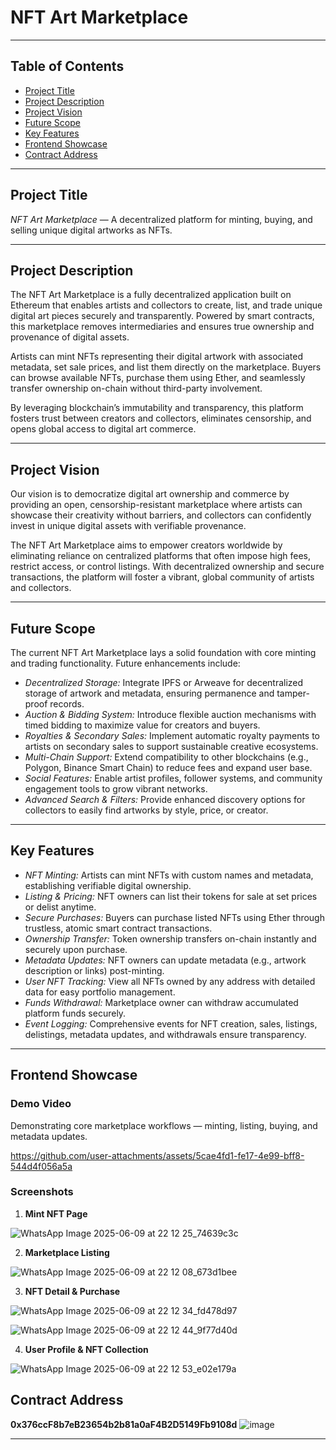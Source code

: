 # NFT Art Marketplace

---

## **Table of Contents**

* [Project Title](#project-title)
* [Project Description](#project-description)
* [Project Vision](#project-vision)
* [Future Scope](#future-scope)
* [Key Features](#key-features)
* [Frontend Showcase](#frontend-showcase)
* [Contract Address](#contract-address)

---

## **Project Title**

*NFT Art Marketplace* — A decentralized platform for minting, buying, and selling unique digital artworks as NFTs.

---

## **Project Description**

The NFT Art Marketplace is a fully decentralized application built on Ethereum that enables artists and collectors to create, list, and trade unique digital art pieces securely and transparently. Powered by smart contracts, this marketplace removes intermediaries and ensures true ownership and provenance of digital assets.

Artists can mint NFTs representing their digital artwork with associated metadata, set sale prices, and list them directly on the marketplace. Buyers can browse available NFTs, purchase them using Ether, and seamlessly transfer ownership on-chain without third-party involvement.

By leveraging blockchain’s immutability and transparency, this platform fosters trust between creators and collectors, eliminates censorship, and opens global access to digital art commerce.

---

## **Project Vision**

Our vision is to democratize digital art ownership and commerce by providing an open, censorship-resistant marketplace where artists can showcase their creativity without barriers, and collectors can confidently invest in unique digital assets with verifiable provenance.

The NFT Art Marketplace aims to empower creators worldwide by eliminating reliance on centralized platforms that often impose high fees, restrict access, or control listings. With decentralized ownership and secure transactions, the platform will foster a vibrant, global community of artists and collectors.

---

## **Future Scope**

The current NFT Art Marketplace lays a solid foundation with core minting and trading functionality. Future enhancements include:

* *Decentralized Storage:* Integrate IPFS or Arweave for decentralized storage of artwork and metadata, ensuring permanence and tamper-proof records.
* *Auction & Bidding System:* Introduce flexible auction mechanisms with timed bidding to maximize value for creators and buyers.
* *Royalties & Secondary Sales:* Implement automatic royalty payments to artists on secondary sales to support sustainable creative ecosystems.
* *Multi-Chain Support:* Extend compatibility to other blockchains (e.g., Polygon, Binance Smart Chain) to reduce fees and expand user base.
* *Social Features:* Enable artist profiles, follower systems, and community engagement tools to grow vibrant networks.
* *Advanced Search & Filters:* Provide enhanced discovery options for collectors to easily find artworks by style, price, or creator.

---

## **Key Features**

* *NFT Minting:* Artists can mint NFTs with custom names and metadata, establishing verifiable digital ownership.
* *Listing & Pricing:* NFT owners can list their tokens for sale at set prices or delist anytime.
* *Secure Purchases:* Buyers can purchase listed NFTs using Ether through trustless, atomic smart contract transactions.
* *Ownership Transfer:* Token ownership transfers on-chain instantly and securely upon purchase.
* *Metadata Updates:* NFT owners can update metadata (e.g., artwork description or links) post-minting.
* *User NFT Tracking:* View all NFTs owned by any address with detailed data for easy portfolio management.
* *Funds Withdrawal:* Marketplace owner can withdraw accumulated platform funds securely.
* *Event Logging:* Comprehensive events for NFT creation, sales, listings, delistings, metadata updates, and withdrawals ensure transparency.

---

## **Frontend Showcase**

### **Demo Video**

Demonstrating core marketplace workflows — minting, listing, buying, and metadata updates.


https://github.com/user-attachments/assets/5cae4fd1-fe17-4e99-bff8-544d4f056a5a


   
### **Screenshots**


1. **Mint NFT Page**

![WhatsApp Image 2025-06-09 at 22 12 25_74639c3c](https://github.com/user-attachments/assets/e433d175-0787-4e44-942a-36706df1d019)


2. **Marketplace Listing**

 ![WhatsApp Image 2025-06-09 at 22 12 08_673d1bee](https://github.com/user-attachments/assets/6877cd55-edf0-43a9-a86b-7cc792a960d1)


3. **NFT Detail & Purchase**
   

![WhatsApp Image 2025-06-09 at 22 12 34_fd478d97](https://github.com/user-attachments/assets/e0471acc-8015-4cbf-a2d2-c3117dbbb629)

![WhatsApp Image 2025-06-09 at 22 12 44_9f77d40d](https://github.com/user-attachments/assets/096ddc62-d17f-45c0-abc1-01d0cd83284d)


4. **User Profile & NFT Collection**
   

![WhatsApp Image 2025-06-09 at 22 12 53_e02e179a](https://github.com/user-attachments/assets/371d3b6e-9908-4413-a8c4-751e2a1b7c89)

## Contract Address
**0x376ccF8b7eB23654b2b81a0aF4B2D5149Fb9108d**
![image](https://github.com/user-attachments/assets/e72979a1-7dac-4e63-9b87-ce18377ab783)







---



